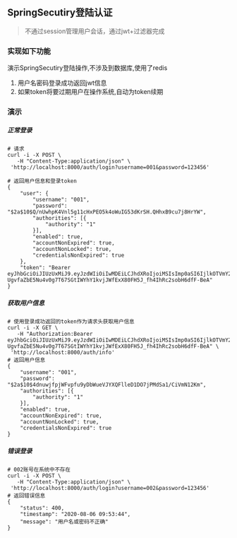 ## SpringSecutiry登陆认证
> 不通过session管理用户会话，通过jwt+过滤器完成
### 实现如下功能
演示SpringSecutiry登陆操作,不涉及到数据库,使用了redis
1. 用户名密码登录成功返回jwt信息
2. 如果token将要过期用户在操作系统,自动为token续期

### 演示
##### 正常登录
```http request
# 请求
curl -i -X POST \
   -H "Content-Type:application/json" \
 'http://localhost:8000/auth/login?username=001&password=123456'

# 返回用户信息和登录token
{
	"user": {
		"username": "001",
		"password": "$2a$10$Q/nUwhpK4Vnl5g11cHxPEO5k4oWuIG53dKrSH.QHhxB9cu7j8HrYW",
		"authorities": [{
			"authority": "1"
		}],
		"enabled": true,
		"accountNonExpired": true,
		"accountNonLocked": true,
		"credentialsNonExpired": true
	},
	"token": "Bearer eyJhbGciOiJIUzUxMiJ9.eyJzdWIiOiIwMDEiLCJhdXRoIjoiMSIsImp0aSI6IjlkOTVmY2ExNDQyNzQ0NDY5Yjc1MWM2ZDVkZjU5NTk1In0.Nvk8Xrpirlkvx5W7MTR9s-UgvfaZbE5Nu4v0g7T67SGtIWYhY1kvjJWfExX80FH5J_fh4IhRc2sobH6dfF-BeA"
}
```
##### 获取用户信息
```http request
# 使用登录成功返回的token作为请求头获取用户信息
curl -i -X GET \
   -H "Authorization:Bearer eyJhbGciOiJIUzUxMiJ9.eyJzdWIiOiIwMDEiLCJhdXRoIjoiMSIsImp0aSI6IjlkOTVmY2ExNDQyNzQ0NDY5Yjc1MWM2ZDVkZjU5NTk1In0.Nvk8Xrpirlkvx5W7MTR9s-UgvfaZbE5Nu4v0g7T67SGtIWYhY1kvjJWfExX80FH5J_fh4IhRc2sobH6dfF-BeA" \
 'http://localhost:8000/auth/info'
# 返回用户信息
{
	"username": "001",
	"password": "$2a$10$4dnuwjfpjWFvpfu9yDbWueVJYXQFlleD1DO7jPMdSa1/CiVmN12Km",
	"authorities": [{
		"authority": "1"
	}],
	"enabled": true,
	"accountNonExpired": true,
	"accountNonLocked": true,
	"credentialsNonExpired": true
}
```
##### 错误登录
```http request
# 002账号在系统中不存在
curl -i -X POST \
   -H "Content-Type:application/json" \
 'http://localhost:8000/auth/login?username=002&password=123456'
# 返回错误信息
{
    "status": 400,
    "timestamp": "2020-08-06 09:53:44",
    "message": "用户名或密码不正确"
}
```